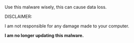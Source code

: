 Use this malware wisely, this can cause data loss.

DISCLAIMER:

I am not responsible for any
damage made to your computer.

__**I am no longer updating this malware.**__
